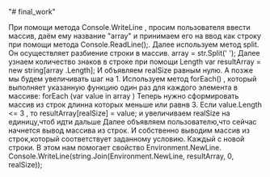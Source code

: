 "# final_work" 

При помощи метода Console.WriteLine , просим пользователя ввести массив, даём ему название "array" и принимаем его на ввод как строку при помощи метода Console.ReadLine();.
Далее используем метод split. Он осуществляет разбиение строки в массив. 
array = str.Split(' ');
Далее узнаем количество знаков в  строке при помощи Length
var resultArray = new string[array .Length];
И объявляем realSize равным нулю. А позже мы будем увеличивать шаг на 1.
Используем метод forEach() , который выполняет указанную функцию один раз для каждого элемента в массиве:
forEach (var value in array )
Теперь нужно сформировать массив из строк длинна которых меньше или равнв 3. Если value.Length <= 3 , то resultArray[realSize] = value; и увеличиваем realSize на единицу,чтоб идти дальше
Далее объявляем пользователю,что сейчас начнется вывод массива из строк.
И собственно выводим массив из строк,который соответствует заданному условию. Каждый с новой строки. В этом нам помогает свойство Environment.NewLine.
Console.WriteLine(string.Join(Environment.NewLine, resultArray, 0, realSize));